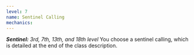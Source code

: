 ```yaml
---
level: 7
name: Sentinel Calling
mechanics:
---
```

_**Sentinel:** 3rd, 7th, 13th, and 18th level_
You choose a sentinel calling, which is detailed at the end of the class description. 